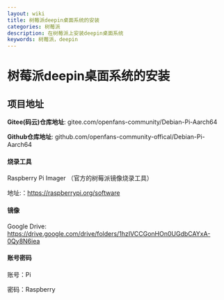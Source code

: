 ```yaml
---
layout: wiki
title: 树莓派deepin桌面系统的安装
categories: 树莓派
description: 在树莓派上安装deepin桌面系统
keywords: 树莓派，deepin
---
```


# 树莓派deepin桌面系统的安装

## 项目地址

**Gitee(码云)仓库地址**: gitee.com/openfans-community/Debian-Pi-Aarch64

**Github仓库地址**: github.com/openfans-community-offical/Debian-Pi-Aarch64



#### 烧录工具

Raspberry Pi Imager （官方的树莓派镜像烧录工具）

地址:：https://raspberrypi.org/software

#### 镜像

Google Drive: https://drive.google.com/drive/folders/1hzIVCCGonHOn0UGdbCAYxA-0Qy8N6iea

#### 账号密码

账号：Pi

密码：Raspberry

